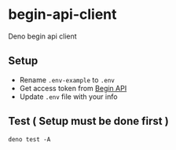 # begin-api-client
Deno begin api client


## Setup
- Rename `.env-example` to `.env`
- Get access token from [Begin API](https://begin.api.com)
- Update `.env` file with your info

## Test ( Setup must be done first )
`deno test -A`
